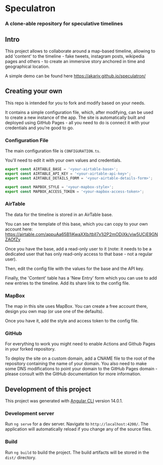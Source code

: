 # Speculatron

### A clone-able repository for speculative timelines

## Intro

This project allows to collaborate around a map-based timeline, allowing to add 'content' to the timeline - fake tweets, instagram posts, wikipedia pages and others - to create an immersive story anchored in time and geographical location.

A simple demo can be found here https://akariv.github.io/speculatron/

## Creating your own

This repo is intended for you to fork and modify based on your needs.

It contains a simple configuration file, which, after modifying, can be used to create a new instance of the app. The site is automatically built and deployed using GitHub Pages - all you need to do is connect it with your credentials and you're good to go.

### Configuration File

The main configuration file is `CONFIGURATION.ts`.

You'll need to edit it with your own values and credentials.

```typescript
export const AIRTABLE_BASE = '<your-airtable-base>';
export const AIRTABLE_API_KEY = '<your-airtable-api-key>';
export const AIRTABLE_DETAILS_FORM = '<your-airtable-details-form>';

export const MAPBOX_STYLE = '<your-mapbox-style>';
export const MAPBOX_ACCESS_TOKEN = '<your-mapbox-access-token>';
```

### AirTable

The data for the timeline is stored in an AirTable base.

You can see the template of this base, which you can copy to your own account here: https://airtable.com/appuAa65B1iKwaXXb/tbll7x1j2P2mODiXk/viw5UCjE9GNZAOfZy

Once you have the base, add a read-only user to it (note: it needs to be a dedicated user that has only read-only access to that base - not a regular user).

Then, edit the config file with the values for the base and the API key.

Finally, the 'Content' table has a 'New Entry' form which you can use to add new entries to the timeline.
Add its share link to the config file.

### MapBox

The map in this site uses MapBox. You can create a free account there, design you own map (or use one of the defaults).

Once you have it, add the style and access token to the config file.


### GitHub

For everything to work you might need to enable Actions and Github Pages in your forked repository.

To deploy the site on a custom domain, add a CNAME file to the root of the repository containing the name of your domain. You also need to make some DNS modifications to point your domain to the GitHub Pages domain - please consult with the GitHub documentation for more information.

## Development of this project 

This project was generated with [Angular CLI](https://github.com/angular/angular-cli) version 14.0.1.

### Development server

Run `ng serve` for a dev server. Navigate to `http://localhost:4200/`. The application will automatically reload if you change any of the source files.

### Build

Run `ng build` to build the project. The build artifacts will be stored in the `dist/` directory.
